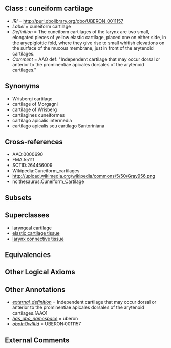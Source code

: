 
## Class : cuneiform cartilage

 * *IRI* = http://purl.obolibrary.org/obo/UBERON_0011157
 * *Label* = cuneiform cartilage
 * *Definition* = The cuneiform cartilages of the larynx are two small, elongated pieces of yellow elastic cartilage, placed one on either side, in the aryepiglottic fold, where they give rise to small whitish elevations on the surface of the mucous membrane, just in front of the arytenoid cartilages.
 * *Comment* = AAO def: "Independent cartilage that may occur dorsal or anterior to the prominentiae apicales dorsales of the arytenoid cartilages."

## Synonyms

 * Wrisbergi cartilage
 * cartilage of Morgagni
 * cartilage of Wrisberg
 * cartilagines cuneiformes
 * cartilago apicalis intermedia
 * cartilago apicalis seu cartilago Santoriniana

## Cross-references

 * AAO:0000690
 * FMA:55111
 * SCTID:264456009
 * Wikipedia:Cuneiform_cartilages
 * http://upload.wikimedia.org/wikipedia/commons/5/50/Gray956.png
 * ncithesaurus:Cuneiform_Cartilage

## Subsets


## Superclasses

 * [laryngeal cartilage](../../UBERON/39/UBERON_0001739.md)
 * [elastic cartilage tissue](../../UBERON/96/UBERON_0001996.md)
 * [larynx connective tissue](../../UBERON/83/UBERON_0003583.md)

## Equivalencies


## Other Logical Axioms


## Other Annotations

 * *[external_definition](../../UBPROP/01/UBPROP_0000001.md)* = Independent cartilage that may occur dorsal or anterior to the prominentiae apicales dorsales of the arytenoid cartilages.[AAO]
 * *[has_obo_namespace](../../ce/oboInOwl#hasOBONamespace.md)* = uberon
 * *[oboInOwl#id](../../id/oboInOwl#id.md)* = UBERON:0011157

## External Comments

